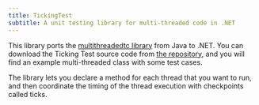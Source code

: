```yaml
---
title: TickingTest
subtitle: A unit testing library for multi-threaded code in .NET
---
```


This library ports the [multithreadedtc library][origin] from Java to .NET. You can download the Ticking Test source code from [the repository][repo], and you will find an example multi-threaded class with some test cases.

The library lets you declare a method for each thread that you want to run, and then coordinate the timing of the thread execution with checkpoints called ticks.

[origin]: https://code.google.com/p/multithreadedtc/
[repo]: https://github.com/donkirkby/donkirkby/tree/master/TickingTest